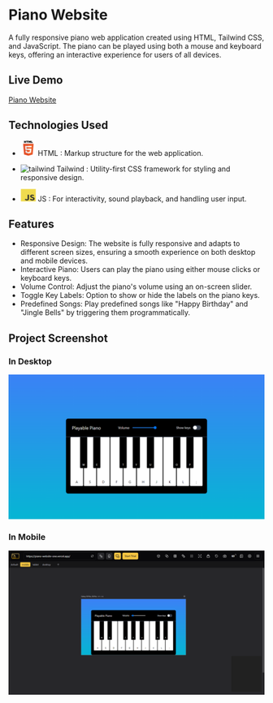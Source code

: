 # Piano Website

A fully responsive piano web application created using HTML, Tailwind CSS, and JavaScript. The piano can be played using both a mouse and keyboard keys, offering an interactive experience for users of all devices.

## Live Demo

[Piano Website](https://piano-website-one.vercel.app/)

## Technologies Used

- <img src="https://raw.githubusercontent.com/devicons/devicon/master/icons/html5/html5-original-wordmark.svg" alt="html5" width="30" height="30"/>  HTML : Markup structure for the web application.

- <img src="https://www.vectorlogo.zone/logos/tailwindcss/tailwindcss-icon.svg" alt="tailwind" width="30" height="30"/> Tailwind : Utility-first CSS framework for styling and responsive design.

- <img src="https://raw.githubusercontent.com/devicons/devicon/master/icons/javascript/javascript-original.svg" alt="javascript" width="30" height="25"/> JS : For interactivity, sound playback, and handling user input.

## Features

- Responsive Design: The website is fully responsive and adapts to different screen sizes, ensuring a smooth experience on both desktop and mobile devices.
- Interactive Piano: Users can play the piano using either mouse clicks or keyboard keys.
- Volume Control: Adjust the piano's volume using an on-screen slider.
- Toggle Key Labels: Option to show or hide the labels on the piano keys.
- Predefined Songs: Play predefined songs like "Happy Birthday" and "Jingle Bells" by triggering them programmatically.

## Project Screenshot

### In Desktop
![Screenshot_1](./Screenshot/Screenshot_1.png)
### In Mobile
![Screenshot_1](./Screenshot/Screenshot_2.png)
